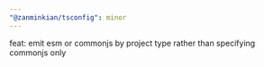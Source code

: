 ```yaml
---
"@zanminkian/tsconfig": minor
---
```


feat: emit esm or commonjs by project type rather than specifying commonjs only
